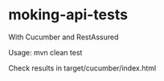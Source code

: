 # moking-api-tests
With Cucumber and RestAssured

Usage:
mvn clean test

Check results in target/cucumber/index.html